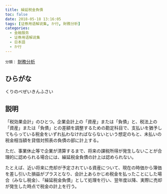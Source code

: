 ```yaml
---
title: 繰延税金負債
toc: false
date: 2018-05-18 13:16:05
tags: [证券用语解说集, か行, 財務分析]
categories:
  - 金融服务
  - 证券用语解说集
  - 日本語
  - か行
---
```


`分類：` [財務分析](/tags/財務分析/)

## ひらがな

くりのべぜいきんふさい

## 説明

「税効果会計」のひとつ。企業会計上の「資産」または「負債」と、税法上の「資産」または「負債」との差額を調整するための勘定科目で、支払いを猶予してもらっている税金をいずれ払わなければならないという想定のもと、未払いの税金相当額を貸借対照表の負債の部に計上する。

ただ、事業休止等で企業が清算するまで、将来の課税所得が発生しないことが合理的に認められる場合には、繰延税金負債の計上は認められない。

たとえば、近い将来に売却が予定されている資産について、現在の時価から簿価を差し引いた損益がプラスとなり、会計上あらかじめ税金を払ったことにした場合（みなし税金）、「繰延税金負債」として処理を行い、翌年度以降、実際に売却が発生した時点で税金の計上を行う。
